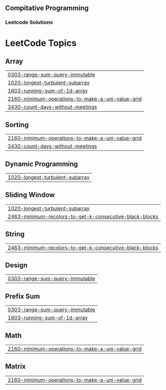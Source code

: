 ## Compitative Programming
### Leetcode Solutions

<!---LeetCode Topics Start-->
# LeetCode Topics
## Array
|  |
| ------- |
| [0303-range-sum-query-immutable](https://github.com/Henok-Enyew/Leetcode-Solutions/tree/master/0303-range-sum-query-immutable) |
| [1020-longest-turbulent-subarray](https://github.com/Henok-Enyew/Leetcode-Solutions/tree/master/1020-longest-turbulent-subarray) |
| [1603-running-sum-of-1d-array](https://github.com/Henok-Enyew/Leetcode-Solutions/tree/master/1603-running-sum-of-1d-array) |
| [2160-minimum-operations-to-make-a-uni-value-grid](https://github.com/Henok-Enyew/Leetcode-Solutions/tree/master/2160-minimum-operations-to-make-a-uni-value-grid) |
| [3430-count-days-without-meetings](https://github.com/Henok-Enyew/Leetcode-Solutions/tree/master/3430-count-days-without-meetings) |
## Sorting
|  |
| ------- |
| [2160-minimum-operations-to-make-a-uni-value-grid](https://github.com/Henok-Enyew/Leetcode-Solutions/tree/master/2160-minimum-operations-to-make-a-uni-value-grid) |
| [3430-count-days-without-meetings](https://github.com/Henok-Enyew/Leetcode-Solutions/tree/master/3430-count-days-without-meetings) |
## Dynamic Programming
|  |
| ------- |
| [1020-longest-turbulent-subarray](https://github.com/Henok-Enyew/Leetcode-Solutions/tree/master/1020-longest-turbulent-subarray) |
## Sliding Window
|  |
| ------- |
| [1020-longest-turbulent-subarray](https://github.com/Henok-Enyew/Leetcode-Solutions/tree/master/1020-longest-turbulent-subarray) |
| [2463-minimum-recolors-to-get-k-consecutive-black-blocks](https://github.com/Henok-Enyew/Leetcode-Solutions/tree/master/2463-minimum-recolors-to-get-k-consecutive-black-blocks) |
## String
|  |
| ------- |
| [2463-minimum-recolors-to-get-k-consecutive-black-blocks](https://github.com/Henok-Enyew/Leetcode-Solutions/tree/master/2463-minimum-recolors-to-get-k-consecutive-black-blocks) |
## Design
|  |
| ------- |
| [0303-range-sum-query-immutable](https://github.com/Henok-Enyew/Leetcode-Solutions/tree/master/0303-range-sum-query-immutable) |
## Prefix Sum
|  |
| ------- |
| [0303-range-sum-query-immutable](https://github.com/Henok-Enyew/Leetcode-Solutions/tree/master/0303-range-sum-query-immutable) |
| [1603-running-sum-of-1d-array](https://github.com/Henok-Enyew/Leetcode-Solutions/tree/master/1603-running-sum-of-1d-array) |
## Math
|  |
| ------- |
| [2160-minimum-operations-to-make-a-uni-value-grid](https://github.com/Henok-Enyew/Leetcode-Solutions/tree/master/2160-minimum-operations-to-make-a-uni-value-grid) |
## Matrix
|  |
| ------- |
| [2160-minimum-operations-to-make-a-uni-value-grid](https://github.com/Henok-Enyew/Leetcode-Solutions/tree/master/2160-minimum-operations-to-make-a-uni-value-grid) |
<!---LeetCode Topics End-->